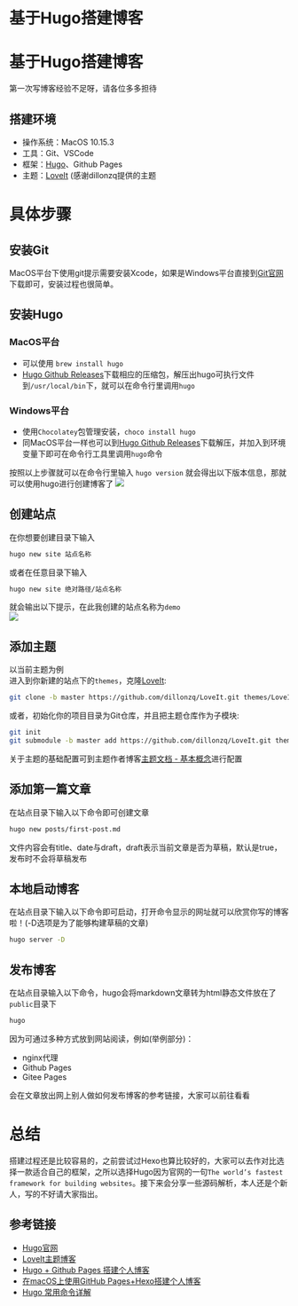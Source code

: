# 基于Hugo搭建博客


# 基于Hugo搭建博客
第一次写博客经验不足呀，请各位多多担待

## 搭建环境
- 操作系统：MacOS 10.15.3
- 工具：Git、VSCode
- 框架：[Hugo](https://github.com/gohugoio/hugo)、Github Pages
- 主题：[LoveIt](https://github.com/dillonzq/LoveIt) (感谢dillonzq提供的主题

# 具体步骤

## 安装Git
MacOS平台下使用git提示需要安装Xcode，如果是Windows平台直接到[Git官网](https://git-scm.com/)下载即可，安装过程也很简单。

## 安装Hugo
### MacOS平台
- 可以使用 `brew install hugo`
- [Hugo Github Releases](https://github.com/gohugoio/hugo/releases)下载相应的压缩包，解压出hugo可执行文件到`/usr/local/bin`下，就可以在命令行里调用`hugo`

### Windows平台
- 使用`Chocolatey`包管理安装，`choco install hugo`
- 同MacOS平台一样也可以到[Hugo Github Releases](https://github.com/gohugoio/hugo/releases)下载解压，并加入到环境变量下即可在命令行工具里调用`hugo`命令

按照以上步骤就可以在命令行里输入 `hugo version` 就会得出以下版本信息，那就可以使用hugo进行创建博客了
![](https://cdn.jsdelivr.net/gh/Janyd/blog-images/imgs/20200423224427.png)

## 创建站点
在你想要创建目录下输入
```Bash
hugo new site 站点名称
```
或者在任意目录下输入
```Bash
hugo new site 绝对路径/站点名称
```
就会输出以下提示，在此我创建的站点名称为`demo`  
![](https://cdn.jsdelivr.net/gh/Janyd/blog-images/imgs/20200423225755.png)  

## 添加主题
以当前主题为例  
进入到你新建的站点下的`themes`，克隆[LoveIt](https://github.com/dillonzq/LoveIt):
```Bash
git clone -b master https://github.com/dillonzq/LoveIt.git themes/LoveIt
```
或者，初始化你的项目目录为Git仓库，并且把主题仓库作为子模块:
```Bash
git init
git submodule -b master add https://github.com/dillonzq/LoveIt.git themes/LoveIt
```
关于主题的基础配置可到主题作者博客[主题文档 - 基本概念](https://hugoloveit.com/zh-cn/theme-documentation-basics/)进行配置  

## 添加第一篇文章
在站点目录下输入以下命令即可创建文章
```Bash
hugo new posts/first-post.md
```
文件内容会有title、date与draft，draft表示当前文章是否为草稿，默认是true，发布时不会将草稿发布

## 本地启动博客
在站点目录下输入以下命令即可启动，打开命令显示的网址就可以欣赏你写的博客啦！(-D选项是为了能够构建草稿的文章)
```Bash
hugo server -D
```

## 发布博客
在站点目录输入以下命令，hugo会将markdown文章转为html静态文件放在了`public`目录下
```Bash
hugo
```
因为可通过多种方式放到网站阅读，例如(举例部分)：
- nginx代理
- Github Pages
- Gitee Pages  

会在文章放出网上别人做如何发布博客的参考链接，大家可以前往看看

# 总结
搭建过程还是比较容易的，之前尝试过Hexo也算比较好的，大家可以去作对比选择一款适合自己的框架，之所以选择Hugo因为官网的一句`The world’s fastest framework for building websites`。接下来会分享一些源码解析，本人还是个新人，写的不好请大家指出。

## 参考链接
- [Hugo官网](https://gohugo.io/)
- [LoveIt主题博客](https://hugoloveit.com/zh-cn/theme-documentation-basics/#site-configuration)
- [Hugo + Github Pages 搭建个人博客](https://www.cnblogs.com/stevexu/p/10779375.html)
- [在macOS上使用GitHub Pages+Hexo搭建个人博客](https://jeromememory.github.io/2019/08/08/%E5%9C%A8macOS%E4%B8%8A%E4%BD%BF%E7%94%A8GitHub-Pages-Hexo%E6%90%AD%E5%BB%BA%E4%B8%AA%E4%BA%BA%E5%8D%9A%E5%AE%A2.html)
- [Hugo 常用命令详解](https://blog.csdn.net/weixin_33769125/article/details/93111054)
